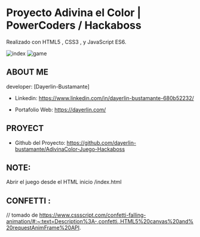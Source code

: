 # Proyecto Adivina el Color | PowerCoders / Hackaboss
Realizado con HTML5 , CSS3 , y JavaScript ES6.

![index](https://user-images.githubusercontent.com/100166883/166435871-676470c8-efa8-4ca8-9dc2-7277a1a88cdf.png)
![game](https://user-images.githubusercontent.com/100166883/166435942-a741928d-be9d-4f0e-a8e6-2d5d3172e98f.png)

## ABOUT ME

developer: [Dayerlin-Bustamante]

- Linkedin: https://www.linkedin.com/in/dayerlin-bustamante-680b52232/

- Portafolio Web: https://dayerlin.com/

## PROYECT

- Github del Proyecto: https://github.com/dayerlin-bustamante/AdivinaColor-Juego-Hackaboss

## NOTE:

Abrir el juego desde el HTML inicio /index.html

## CONFETTI :

// tomado de https://www.cssscript.com/confetti-falling-animation/#:~:text=Description%3A-,confetti.,HTML5%20canvas%20and%20requestAnimFrame%20API.
